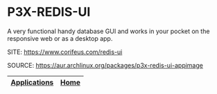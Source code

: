 # P3X-REDIS-UI

 A very functional handy database GUI and works in your pocket on the 
 responsive web or as a desktop app.

 SITE: https://www.corifeus.com/redis-ui

 SOURCE: https://aur.archlinux.org/packages/p3x-redis-ui-appimage

 | [Applications](https://portable-linux-apps.github.io/apps.html) | [Home](https://portable-linux-apps.github.io)
 | --- | --- |
